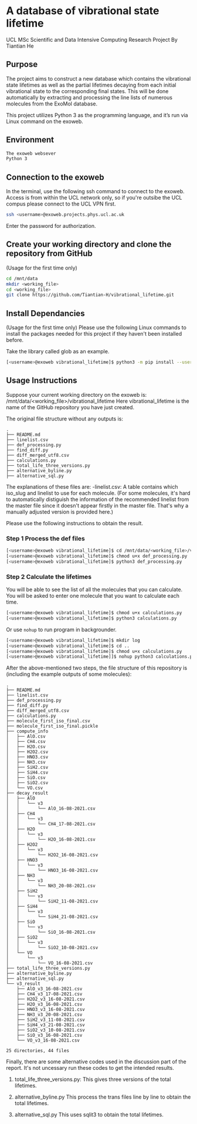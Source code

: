# A database of vibrational state lifetime

UCL MSc Scientific and Data Intensive Computing Research Project 
By Tiantian He


## Purpose

The project aims to construct a new database which contains the vibrational state lifetimes as well as the partial lifetimes decaying from each initial vibrational state to the corresponding final states. This will be done automatically by extracting and processing the line lists of numerous molecules from the ExoMol database.

This project utilizes Python 3 as the programming language, and it’s run via Linux command on the exoweb.

## Environment

```bash
The exoweb websever
Python 3
```
## Connection to the exoweb
In the terminal, use the following ssh command to connect to the exoweb. Access is from within the UCL network only, so if you're outsibe the UCL compus please connect to the UCL VPN first.
```bash
ssh <username>@exoweb.projects.phys.ucl.ac.uk
```
Enter the password for authorization.

## Create your working directory and clone the repository from GitHub 
(Usage for the first time only)
```bash
cd /mnt/data
mkdir <working_file>
cd <working_file>
git clone https://github.com/Tiantian-H/vibrational_lifetime.git
```

## Install Dependancies
(Usage for the first time only)
Please use the following Linux commands to install the packages needed for this project if they haven't been installed before.

Take the library called glob as an example.

```bash
[<username>@exoweb vibrational_lifetime]$ python3 -m pip install --user glob
```

## Usage Instructions
Suppose your current working directory on the exoweb is:
/mnt/data/<working_file>/vibrational_lifetime
Here vibrational_lifetime is the name of the GitHub repository you have just created.

The original file structure without any outputs is:
```
.
├── README.md
├── linelist.csv
├── def_processing.py
├── find_diff.py
├── diff_merged_utf8.csv
├── calculations.py
├── total_life_three_versions.py
├── alternative_byline.py
├── alternative_sql.py
```
The explanations of these files are:
-linelist.csv: 
A table contains which iso_slug and linelist to use for each molecule. (For some molecules, it's hard to automatically distiguish the information of the recommended linelist from the master file since it doesn't appear firstly in the master file. That's why a manually adjusted version is provided here.)

Please use the following instructions to obtain the result.

###  Step 1 Process the def files

```bash
[<username>@exoweb vibrational_lifetime]$ cd /mnt/data/<working_file>/vibrational_lifetime
[<username>@exoweb vibrational_lifetime]$ chmod u+x def_processing.py
[<username>@exoweb vibrational_lifetime]$ python3 def_processing.py
```
###  Step 2 Calculate the lifetimes
You will be able to see the list of all the molecules that you can calculate. You will be asked to enter one molecule that you want to calculate each time.

```bash
[<username>@exoweb vibrational_lifetime]$ chmod u+x calculations.py
[<username>@exoweb vibrational_lifetime]$ python3 calculations.py
```

Or use `nohup` to run program in backgrounder.

```bash
[<username>@exoweb vibrational_lifetime]$ mkdir log
[<username>@exoweb vibrational_lifetime]$ cd ..
[<username>@exoweb vibrational_lifetime]$ chmod u+x calculations.py
[<username>@exoweb vibrational_lifetime]]$ nohup python3 calculations.py > ./data/log/calculations.log 2>&1 &
```

After the above-mentioned two steps, the file structure of this repository is (including the example outputs of some molecules):

```
.
├── README.md
├── linelist.csv
├── def_processing.py
├── find_diff.py
├── diff_merged_utf8.csv
├── calculations.py
├── molecule_first_iso_final.csv
├── molecule_first_iso_final.pickle
├── compute_info
│   ├── AlO.csv
│   ├── CH4.csv
│   ├── H2O.csv
│   ├── H2O2.csv
│   ├── HNO3.csv
│   ├── NH3.csv
│   ├── SiH2.csv
│   ├── SiH4.csv
│   ├── SiO.csv
│   ├── SiO2.csv
│   └── VO.csv
├── decay_result
│   ├── AlO
│   │   └── v3
│   │       └── AlO_16-08-2021.csv
│   ├── CH4
│   │   └── v3
│   │       └── CH4_17-08-2021.csv
│   ├── H2O
│   │   └── v3
│   │       └── H2O_16-08-2021.csv
│   ├── H2O2
│   │   └── v3
│   │       └── H2O2_16-08-2021.csv
│   ├── HNO3
│   │   └── v3
│   │       └── HNO3_16-08-2021.csv
│   ├── NH3
│   │   └── v3
│   │       └── NH3_20-08-2021.csv
│   ├── SiH2
│   │   └── v3
│   │       └── SiH2_11-08-2021.csv
│   ├── SiH4
│   │   └── v3
│   │       └── SiH4_21-08-2021.csv
│   ├── SiO
│   │   └── v3
│   │       └── SiO_16-08-2021.csv
│   ├── SiO2
│   │   └── v3
│   │       └── SiO2_10-08-2021.csv
│   └── VO
│       └── v3
│           └── VO_16-08-2021.csv
├── total_life_three_versions.py
├── alternative_byline.py
├── alternative_sql.py
└── v3_result
    ├── AlO_v3_16-08-2021.csv
    ├── CH4_v3_17-08-2021.csv
    ├── H2O2_v3_16-08-2021.csv
    ├── H2O_v3_16-08-2021.csv
    ├── HNO3_v3_16-08-2021.csv
    ├── NH3_v3_20-08-2021.csv
    ├── SiH2_v3_11-08-2021.csv
    ├── SiH4_v3_21-08-2021.csv
    ├── SiO2_v3_10-08-2021.csv
    ├── SiO_v3_16-08-2021.csv
    └── VO_v3_16-08-2021.csv

25 directories, 44 files
```
Finally, there are some alternative codes used in the discussion part of the report. It's not uncessary run these codes to get the intended results.

1. total_life_three_versions.py:
This gives three versions of the total lifetimes.

2. alternative_byline.py
This process the trans files line by line to obtain the total lifetimes.

3. alternative_sql.py
This uses sqlit3 to obtain  the total lifetimes.
